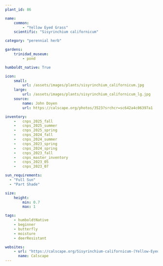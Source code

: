 ```yaml
---
plant_id: 86

name: 
    common: 
        - "Yellow Eyed Grass"  
    scientific: "Sisyrinchium californicum"   

category: "perennial herb"

gardens:
    trinidad_museum:
        - pond

humboldt_native: True

icon: 
    small: 
        url: /assets/images/plants/sisyrinchium_californicum.jpg
    large: 
        url: /assets/images/plants/sisyrinchium_californicum_lg.jpg 
    source: 
        name: John Doyen 
        url: https://calscape.org/photos/3523?srchcr=sc642a4c06397a1 

inventory: 
    -   cnps_2025_fall
    -   cnps_2025_summer
    -   cnps_2025_spring
    -   cnps_2024_fall
    -   cnps_2024_summer
    -   cnps_2023_spring
    -   cnps_2024_spring
    -   cnps_2023_fall
    -   cnps_master_inventory
    -   cnps_2023_05 
    -   cnps_2023_07 

sun_requirements:
  - "Full Sun"
  - "Part Shade"

size:
    height: 
        min: 0.7
        max: 1

tags:
    - humboldtNative
    - beginner
    - butterfly
    - moisture
    - deerResistant

websites: 
    - url: "https://calscape.org/Sisyrinchium-californicum-(Yellow-Eyed-Grass)"
      name: Calscape
---
```


